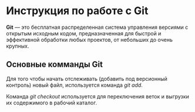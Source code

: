 # Инструкция по работе с Git
**Git** — это бесплатная распределенная система управления версиями с открытым исходным кодом, предназначенная для быстрой и эффективной обработки любых проектов, от небольших до очень крупных.

## Основные комманды Git

Для того чтобы начать отслеживать (добавить под версионный контроль) новый файл, используется команда *git add*.

Команда *git checkout* используется для переключения веток и выгрузки их содержимого в рабочий каталог.